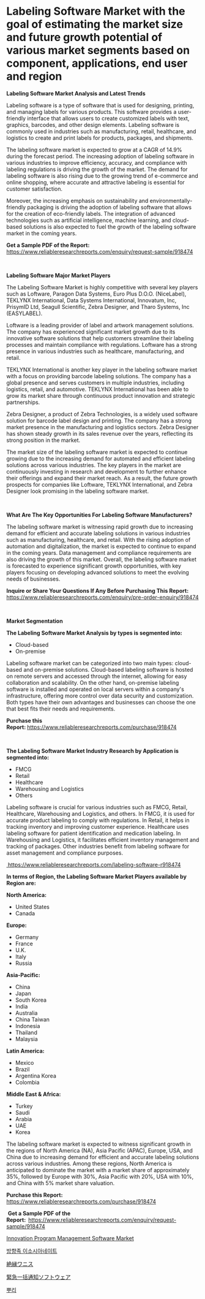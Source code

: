<p><h1>Labeling Software Market with the goal of estimating the market size and future growth potential of various market segments based on component, applications, end user and region</h1></p><p><strong>Labeling Software Market Analysis and Latest Trends</strong></p>
<p><p>Labeling software is a type of software that is used for designing, printing, and managing labels for various products. This software provides a user-friendly interface that allows users to create customized labels with text, graphics, barcodes, and other design elements. Labeling software is commonly used in industries such as manufacturing, retail, healthcare, and logistics to create and print labels for products, packages, and shipments.</p><p>The labeling software market is expected to grow at a CAGR of 14.9% during the forecast period. The increasing adoption of labeling software in various industries to improve efficiency, accuracy, and compliance with labeling regulations is driving the growth of the market. The demand for labeling software is also rising due to the growing trend of e-commerce and online shopping, where accurate and attractive labeling is essential for customer satisfaction.</p><p>Moreover, the increasing emphasis on sustainability and environmentally-friendly packaging is driving the adoption of labeling software that allows for the creation of eco-friendly labels. The integration of advanced technologies such as artificial intelligence, machine learning, and cloud-based solutions is also expected to fuel the growth of the labeling software market in the coming years.</p></p>
<p><strong>Get a Sample PDF of the Report:&nbsp;</strong> <a href="https://www.reliableresearchreports.com/enquiry/request-sample/918474">https://www.reliableresearchreports.com/enquiry/request-sample/918474</a></p>
<p>&nbsp;</p>
<p><strong>Labeling Software Major Market Players</strong></p>
<p><p>The Labeling Software Market is highly competitive with several key players such as Loftware, Paragon Data Systems, Euro Plus D.O.O. (NiceLabel), TEKLYNX International, Data Systems International, Innovatum, Inc, PrisymID Ltd, Seagull Scientific, Zebra Designer, and Tharo Systems, Inc (EASYLABEL).</p><p>Loftware is a leading provider of label and artwork management solutions. The company has experienced significant market growth due to its innovative software solutions that help customers streamline their labeling processes and maintain compliance with regulations. Loftware has a strong presence in various industries such as healthcare, manufacturing, and retail.</p><p>TEKLYNX International is another key player in the labeling software market with a focus on providing barcode labeling solutions. The company has a global presence and serves customers in multiple industries, including logistics, retail, and automotive. TEKLYNX International has been able to grow its market share through continuous product innovation and strategic partnerships.</p><p>Zebra Designer, a product of Zebra Technologies, is a widely used software solution for barcode label design and printing. The company has a strong market presence in the manufacturing and logistics sectors. Zebra Designer has shown steady growth in its sales revenue over the years, reflecting its strong position in the market.</p><p>The market size of the labeling software market is expected to continue growing due to the increasing demand for automated and efficient labeling solutions across various industries. The key players in the market are continuously investing in research and development to further enhance their offerings and expand their market reach. As a result, the future growth prospects for companies like Loftware, TEKLYNX International, and Zebra Designer look promising in the labeling software market.</p></p>
<p>&nbsp;</p>
<p><strong>What Are The Key Opportunities For Labeling Software Manufacturers?</strong></p>
<p><p>The labeling software market is witnessing rapid growth due to increasing demand for efficient and accurate labeling solutions in various industries such as manufacturing, healthcare, and retail. With the rising adoption of automation and digitalization, the market is expected to continue to expand in the coming years. Data management and compliance requirements are also driving the growth of this market. Overall, the labeling software market is forecasted to experience significant growth opportunities, with key players focusing on developing advanced solutions to meet the evolving needs of businesses.</p></p>
<p><strong>Inquire or Share Your Questions If Any Before Purchasing This Report:</strong> <a href="https://www.reliableresearchreports.com/enquiry/pre-order-enquiry/918474">https://www.reliableresearchreports.com/enquiry/pre-order-enquiry/918474</a></p>
<p>&nbsp;</p>
<p><strong>Market Segmentation</strong></p>
<p><strong>The Labeling Software Market Analysis by types is segmented into:</strong></p>
<p><ul><li>Cloud-based</li><li>On-premise</li></ul></p>
<p><p>Labeling software market can be categorized into two main types: cloud-based and on-premise solutions. Cloud-based labeling software is hosted on remote servers and accessed through the internet, allowing for easy collaboration and scalability. On the other hand, on-premise labeling software is installed and operated on local servers within a company's infrastructure, offering more control over data security and customization. Both types have their own advantages and businesses can choose the one that best fits their needs and requirements.</p></p>
<p><strong>Purchase this Report:&nbsp;</strong><a href="https://www.reliableresearchreports.com/purchase/918474">https://www.reliableresearchreports.com/purchase/918474</a></p>
<p>&nbsp;</p>
<p><strong>The Labeling Software Market Industry Research by Application is segmented into:</strong></p>
<p><ul><li>FMCG</li><li>Retail</li><li>Healthcare</li><li>Warehousing and Logistics</li><li>Others</li></ul></p>
<p><p>Labeling software is crucial for various industries such as FMCG, Retail, Healthcare, Warehousing and Logistics, and others. In FMCG, it is used for accurate product labeling to comply with regulations. In Retail, it helps in tracking inventory and improving customer experience. Healthcare uses labeling software for patient identification and medication labeling. In Warehousing and Logistics, it facilitates efficient inventory management and tracking of packages. Other industries benefit from labeling software for asset management and compliance purposes.</p></p>
<p><a href="https://www.reliableresearchreports.com/labeling-software-r918474">&nbsp;https://www.reliableresearchreports.com/labeling-software-r918474</a></p>
<p><strong>In terms of Region, the Labeling Software Market Players available by Region are:</strong></p>
<p>
    <p> <strong> North America: </strong>
        <ul>
            <li>United States</li>
            <li>Canada</li>
        </ul>
        </p> 
    <p> <strong> Europe: </strong>
        <ul>
            <li>Germany</li>
            <li>France</li>
            <li>U.K.</li>
            <li>Italy</li>
            <li>Russia</li>
        </ul>
        </p> 
    <p> <strong> Asia-Pacific: </strong>
        <ul>
            <li>China</li>
            <li>Japan</li>
            <li>South Korea</li>
            <li>India</li>
            <li>Australia</li>
            <li>China Taiwan</li>
            <li>Indonesia</li>
            <li>Thailand</li>
            <li>Malaysia</li>
        </ul>
        </p> 
    <p> <strong> Latin America: </strong>
        <ul>
            <li>Mexico</li>
            <li>Brazil</li>
            <li>Argentina Korea</li>
            <li>Colombia</li>
        </ul>
        </p> 
    <p> <strong> Middle East & Africa: </strong>
        <ul>
            <li>Turkey</li>
            <li>Saudi</li>
            <li>Arabia</li>
            <li>UAE</li>
            <li>Korea</li>
        </ul>
    </p>
    </p>
<p><p>The labeling software market is expected to witness significant growth in the regions of North America (NA), Asia Pacific (APAC), Europe, USA, and China due to increasing demand for efficient and accurate labeling solutions across various industries. Among these regions, North America is anticipated to dominate the market with a market share of approximately 35%, followed by Europe with 30%, Asia Pacific with 20%, USA with 10%, and China with 5% market share valuation.</p></p>
<p><strong>Purchase this Report: </strong><a href="https://www.reliableresearchreports.com/purchase/918474">https://www.reliableresearchreports.com/purchase/918474</a></p>
<p>&nbsp;<strong>Get a Sample PDF of the Report:&nbsp;&nbsp;</strong><a href="https://www.reliableresearchreports.com/enquiry/request-sample/918474">https://www.reliableresearchreports.com/enquiry/request-sample/918474</a></p>
<p><strong></strong></p>
<p><p><a href="https://github.com/yoshih12/Market-Research-Report-List-3/blob/main/innovation-program-management-software-market.md">Innovation Program Management Software Market</a></p><p><a href="https://github.com/nuekbpymrrz5/Market-Research-Report-List-2/blob/main/168570350747.md">방향족 이소시아네이트</a></p><p><a href="https://medium.com/@wilmerwalsh1/%E7%B5%B6%E7%B8%81%E3%83%AF%E3%83%8B%E3%82%B9%E5%B8%82%E5%A0%B4%E3%81%AE%E6%8C%87%E6%A8%99%E3%82%92%E8%A7%A3%E8%AA%AD%E3%81%99%E3%82%8B-%E5%B8%82%E5%A0%B4%E3%82%B7%E3%82%A7%E3%82%A2-%E3%83%88%E3%83%AC%E3%83%B3%E3%83%89-%E3%81%8A%E3%82%88%E3%81%B3%E6%88%90%E9%95%B7%E3%83%91%E3%82%BF%E3%83%BC%E3%83%B3-7fe7bf1ba793">絶縁ワニス</a></p><p><a href="https://github.com/jkjreqjscoxx7/Market-Research-Report-List-2/blob/main/558951254020.md">緊急一括通知ソフトウェア</a></p><p><a href="https://github.com/BrettWeberrt8767765/Market-Research-Report-List-1/blob/main/399728650748.md">뿌리</a></p></p>